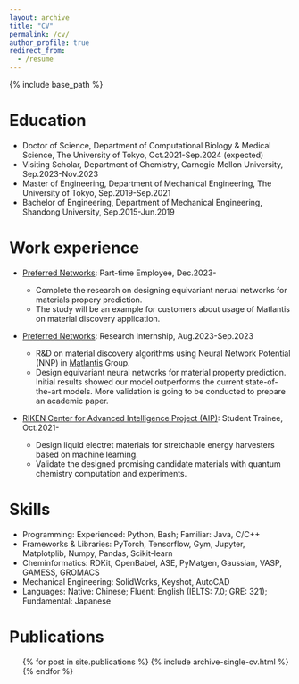```yaml
---
layout: archive
title: "CV"
permalink: /cv/
author_profile: true
redirect_from:
  - /resume
---
```


{% include base_path %}

Education
======
* Doctor of Science, Department of Computational Biology & Medical Science, The University of Tokyo, Oct.2021-Sep.2024 (expected)
* Visiting Scholar, Department of Chemistry, Carnegie Mellon University, Sep.2023-Nov.2023
* Master of Engineering, Department of Mechanical Engineering, The University of Tokyo, Sep.2019-Sep.2021
* Bachelor of Engineering, Department of Mechanical Engineering, Shandong University, Sep.2015-Jun.2019

Work experience
======
* [Preferred Networks](https://www.preferred.jp/en/): Part-time Employee, Dec.2023-
  * Complete the research on designing equivariant nerual networks for materials propery prediction.
  * The study will be an example for customers about usage of Matlantis on material discovery application.

* [Preferred Networks](https://www.preferred.jp/en/): Research Internship, Aug.2023-Sep.2023
  * R&D on material discovery algorithms using Neural Network Potential (NNP) in [Matlantis](https://matlantis.com/) Group.
  * Design equivariant neural networks for material property prediction. Initial results showed our model outperforms the current state-of-the-art models. More validation is going to be conducted to prepare an academic paper.

* [RIKEN Center for Advanced Intelligence Project (AIP)](https://www.riken.jp/en/research/labs/aip/): Student Trainee, Oct.2021-
  * Design liquid electret materials for stretchable energy harvesters based on machine learning.
  * Validate the designed promising candidate materials with quantum chemistry computation and experiments.
  
Skills
======
* Programming: Experienced: Python, Bash; Familiar: Java, C/C++
* Frameworks & Libraries: PyTorch, Tensorflow, Gym, Jupyter, Matplotplib, Numpy, Pandas, Scikit-learn 
* Cheminformatics: RDKit, OpenBabel, ASE, PyMatgen, Gaussian, VASP, GAMESS, GROMACS
* Mechanical Engineering: SolidWorks, Keyshot, AutoCAD
* Languages: Native: Chinese; Fluent: English (IELTS: 7.0; GRE: 321); Fundamental: Japanese

Publications
======
  <ul>{% for post in site.publications %}
    {% include archive-single-cv.html %}
  {% endfor %}</ul>
  
<!-- Talks
======
  <ul>{% for post in site.talks %}
    {% include archive-single-talk-cv.html %}
  {% endfor %}</ul> -->
  
<!-- Teaching
======
  <ul>{% for post in site.teaching %}
    {% include archive-single-cv.html %}
  {% endfor %}</ul>
  
Service and leadership
======
* Currently signed in to 43 different slack teams -->
